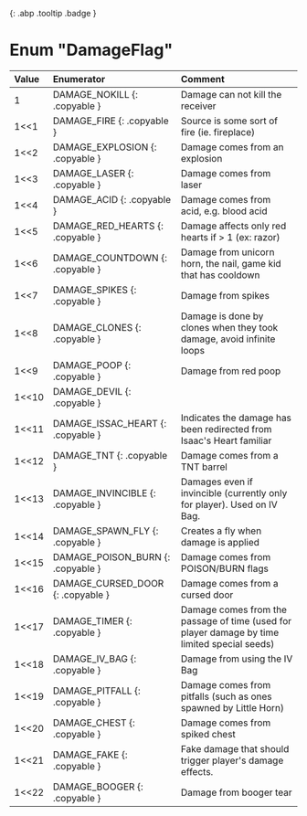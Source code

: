[ ](#){: .abp .tooltip .badge }
# Enum "DamageFlag"
|Value|Enumerator|Comment|
|:--|:--|:--|
| 1 |DAMAGE_NOKILL {: .copyable } | Damage can not kill the receiver <br> | 
| 1<<1 |DAMAGE_FIRE {: .copyable } | Source is some sort of fire (ie. fireplace) <br> | 
| 1<<2 |DAMAGE_EXPLOSION {: .copyable } | Damage comes from an explosion <br> | 
| 1<<3 |DAMAGE_LASER {: .copyable } | Damage comes from laser <br> | 
| 1<<4 |DAMAGE_ACID {: .copyable } | Damage comes from acid, e.g. blood acid <br> | 
| 1<<5 |DAMAGE_RED_HEARTS {: .copyable } | Damage affects only red hearts if > 1 (ex: razor) <br> | 
| 1<<6 |DAMAGE_COUNTDOWN {: .copyable } | Damage from unicorn horn, the nail, game kid that has cooldown <br> | 
| 1<<7 |DAMAGE_SPIKES {: .copyable } | Damage from spikes <br> | 
| 1<<8 |DAMAGE_CLONES {: .copyable } | Damage is done by clones when they took damage, avoid infinite loops <br> | 
| 1<<9 |DAMAGE_POOP {: .copyable } | Damage from red poop <br> | 
| 1<<10 |DAMAGE_DEVIL {: .copyable } |  <br> | 
| 1<<11 |DAMAGE_ISSAC_HEART {: .copyable } | Indicates the damage has been redirected from Isaac's Heart familiar <br> | 
| 1<<12 |DAMAGE_TNT {: .copyable } | Damage comes from a TNT barrel <br> | 
| 1<<13 |DAMAGE_INVINCIBLE {: .copyable } | Damages even if invincible (currently only for player). Used on IV Bag. <br> | 
| 1<<14 |DAMAGE_SPAWN_FLY {: .copyable } | Creates a fly when damage is applied <br> | 
| 1<<15 |DAMAGE_POISON_BURN {: .copyable } | Damage comes from POISON/BURN flags <br> | 
| 1<<16 |DAMAGE_CURSED_DOOR {: .copyable } | Damage comes from a cursed door <br> | 
| 1<<17 |DAMAGE_TIMER {: .copyable } | Damage comes from the passage of time (used for player damage by time limited special seeds) <br> | 
| 1<<18 |DAMAGE_IV_BAG {: .copyable } | Damage from using the IV Bag <br> | 
| 1<<19 |DAMAGE_PITFALL {: .copyable } | Damage comes from pitfalls (such as ones spawned by Little Horn) <br> | 
| 1<<20 |DAMAGE_CHEST {: .copyable } | Damage comes from spiked chest <br> | 
| 1<<21 |DAMAGE_FAKE {: .copyable } | Fake damage that should trigger player's damage effects. <br> | 
| 1<<22 |DAMAGE_BOOGER {: .copyable } | Damage from booger tear <br> | 